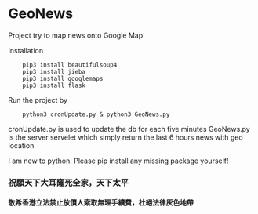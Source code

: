 # GeoNews

Project try to map news onto Google Map

Installation

```
    pip3 install beautifulsoup4
    pip3 install jieba
    pip3 install googlemaps
    pip3 install flask
```

Run the project by

```
    python3 cronUpdate.py & python3 GeoNews.py
```

cronUpdate.py is used to update the db for each five minutes
GeoNews.py is the server servelet which simply return the last 6 hours news with geo location

I am new to python. Please pip install any missing package yourself!

### 祝願天下大耳窿死全家，天下太平
#### 敬希香港立法禁止放債人索取無理手續費，杜絕法律灰色地帶
